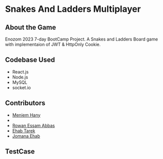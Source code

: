 # Snakes And Ladders Multiplayer

## About the Game

Enozom 2023 7-day BootCamp Project.
A Snakes and Ladders Board game with implementaion of JWT & HttpOnly Cookie.

## Codebase Used

- React.js
- Node.js
- MySQL
- socket.io

## Contributors

- [Meniem Hany](https://github.com/Ghost8345)
- 
- [Rowan Essam Abbas](https://github.com/Rowan-Essam61)
- [Ehab Tarek](https://github.com/Irenaeus-XVI)
- [Jomana Ehab](https://github.com/jomanaehabb)

## TestCase
